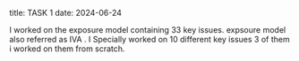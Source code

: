 title: TASK 1
date: 2024-06-24

I worked on the exposure model containing 33 key issues.
expsoure model also referred as IVA .
I Specially worked on 10 different key issues 
3 of them i worked on them from scratch.
